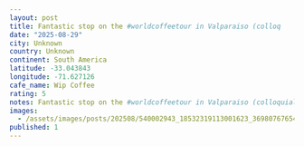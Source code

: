 ```yaml
---
layout: post
title: Fantastic stop on the #worldcoffeetour in Valparaiso (colloq
date: "2025-08-29"
city: Unknown
country: Unknown
continent: South America
latitude: -33.043843
longitude: -71.627126
cafe_name: Wip Coffee
rating: 5
notes: Fantastic stop on the #worldcoffeetour in Valparaiso (colloquially known as Valpoloco) this cafe was superb. The pour over was mellow and black tea ish, made with single origin Bolivian beans.
images:
  - /assets/images/posts/202508/540002943_18532319113001623_3698076765435720430_n_18388956865192801.jpg
published: 1
---
```


